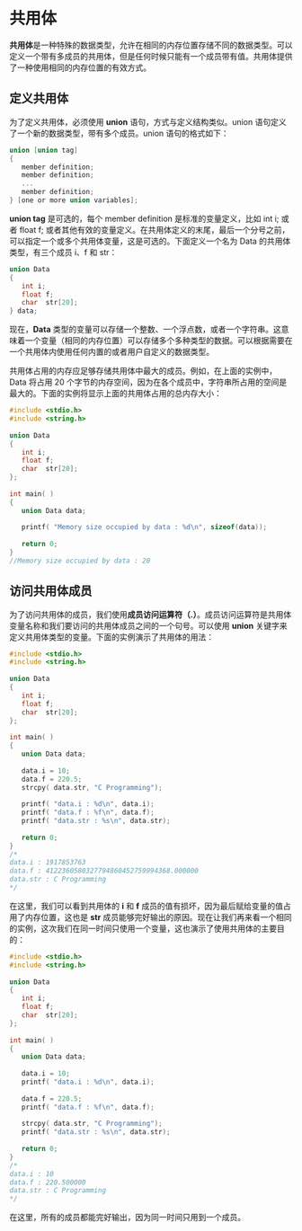 # 共用体

**共用体**是一种特殊的数据类型，允许在相同的内存位置存储不同的数据类型。可以定义一个带有多成员的共用体，但是任何时候只能有一个成员带有值。共用体提供了一种使用相同的内存位置的有效方式。

## 定义共用体

为了定义共用体，必须使用 **union** 语句，方式与定义结构类似。union 语句定义了一个新的数据类型，带有多个成员。union 语句的格式如下：

```c
union [union tag]
{
   member definition;
   member definition;
   ...
   member definition;
} [one or more union variables];
```



**union tag** 是可选的，每个 member definition 是标准的变量定义，比如 int i; 或者 float f; 或者其他有效的变量定义。在共用体定义的末尾，最后一个分号之前，可以指定一个或多个共用体变量，这是可选的。下面定义一个名为 Data 的共用体类型，有三个成员 i、f 和 str：

```c
union Data
{
   int i;
   float f;
   char  str[20];
} data;
```



现在，**Data** 类型的变量可以存储一个整数、一个浮点数，或者一个字符串。这意味着一个变量（相同的内存位置）可以存储多个多种类型的数据。可以根据需要在一个共用体内使用任何内置的或者用户自定义的数据类型。

共用体占用的内存应足够存储共用体中最大的成员。例如，在上面的实例中，Data 将占用 20 个字节的内存空间，因为在各个成员中，字符串所占用的空间是最大的。下面的实例将显示上面的共用体占用的总内存大小：

```c
#include <stdio.h>
#include <string.h>
 
union Data
{
   int i;
   float f;
   char  str[20];
};
 
int main( )
{
   union Data data;        
 
   printf( "Memory size occupied by data : %d\n", sizeof(data));
 
   return 0;
}
//Memory size occupied by data : 20
```



## 访问共用体成员

为了访问共用体的成员，我们使用**成员访问运算符（.）**。成员访问运算符是共用体变量名称和我们要访问的共用体成员之间的一个句号。可以使用 **union** 关键字来定义共用体类型的变量。下面的实例演示了共用体的用法：

```c
#include <stdio.h>
#include <string.h>
 
union Data
{
   int i;
   float f;
   char  str[20];
};
 
int main( )
{
   union Data data;        
 
   data.i = 10;
   data.f = 220.5;
   strcpy( data.str, "C Programming");
 
   printf( "data.i : %d\n", data.i);
   printf( "data.f : %f\n", data.f);
   printf( "data.str : %s\n", data.str);
 
   return 0;
}
/*
data.i : 1917853763
data.f : 4122360580327794860452759994368.000000
data.str : C Programming
*/
```



在这里，我们可以看到共用体的 **i** 和 **f** 成员的值有损坏，因为最后赋给变量的值占用了内存位置，这也是 **str** 成员能够完好输出的原因。现在让我们再来看一个相同的实例，这次我们在同一时间只使用一个变量，这也演示了使用共用体的主要目的：

```c
#include <stdio.h>
#include <string.h>
 
union Data
{
   int i;
   float f;
   char  str[20];
};
 
int main( )
{
   union Data data;        
 
   data.i = 10;
   printf( "data.i : %d\n", data.i);
   
   data.f = 220.5;
   printf( "data.f : %f\n", data.f);
   
   strcpy( data.str, "C Programming");
   printf( "data.str : %s\n", data.str);
 
   return 0;
}
/*
data.i : 10
data.f : 220.500000
data.str : C Programming
*/
```

在这里，所有的成员都能完好输出，因为同一时间只用到一个成员。







